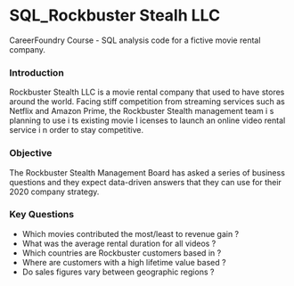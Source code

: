 # SQL_Rockbuster Stealh LLC
CareerFoundry Course - SQL analysis code for a fictive movie rental company.

### Introduction
Rockbuster Stealth LLC is a movie rental company that used to have stores around the world. Facing stiff competition from streaming services such as Netflix and Amazon Prime, the Rockbuster Stealth management team i s planning to use i ts existing movie l icenses to launch an online video rental service i n order to stay competitive.

### Objective
The Rockbuster Stealth Management Board has asked a series of business questions and they expect data-driven answers that they can use for their 2020 company strategy.

### Key Questions

* Which movies contributed the most/least to revenue gain ?
* What was the average rental duration for all videos ?
* Which countries are Rockbuster customers based in ?
* Where are customers with a high lifetime value based ?
* Do sales figures vary between geographic regions ?
